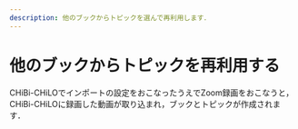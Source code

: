 ```yaml
---
description: 他のブックからトピックを選んで再利用します．
---
```


# 他のブックからトピックを再利用する

CHiBi-CHiLOでインポートの設定をおこなったうえでZoom録画をおこなうと，CHiBi-CHiLOに録画した動画が取り込まれ，ブックとトピックが作成されます．
